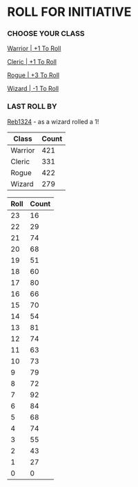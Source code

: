 # ROLL FOR INITIATIVE
### CHOOSE YOUR CLASS

[Warrior | +1 To Roll](https://github.com/benjaminsampica/benjaminsampica/issues/new?title=roll%7Cwarrior&body=Just+click+%27Submit+new+issue%27.)

[Cleric | +1 To Roll](https://github.com/benjaminsampica/benjaminsampica/issues/new?title=roll%7Ccleric&body=Just+click+%27Submit+new+issue%27.)

[Rogue | +3 To Roll](https://github.com/benjaminsampica/benjaminsampica/issues/new?title=roll%7Crogue&body=Just+click+%27Submit+new+issue%27.)

[Wizard | -1 To Roll](https://github.com/benjaminsampica/benjaminsampica/issues/new?title=roll%7Cwizard&body=Just+click+%27Submit+new+issue%27.)
### LAST ROLL BY
[Reb1324](https://www.github.com/Reb1324) - as a wizard rolled a 1!

|Class|Count|
|-|-|
|Warrior|421|
|Cleric|331|
|Rogue|422|
|Wizard|279|

|Roll|Count|
|-|-|
|23|16
|22|29
|21|74
|20|68
|19|51
|18|60
|17|80
|16|66
|15|70
|14|54
|13|81
|12|74
|11|63
|10|73
|9|79
|8|72
|7|92
|6|84
|5|68
|4|74
|3|55
|2|43
|1|27
|0|0

